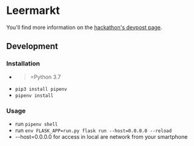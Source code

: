 # Leermarkt

You'll find more information on the [hackathon's devpost page](https://devpost.com/software/supermarket-check).

## Development


### Installation

- >=Python 3.7
- `pip3 install pipenv`
- `pipenv install`

### Usage

- run `pipenv shell`
- run `env FLASK_APP=run.py flask run --host=0.0.0.0 --reload`
- --host=0.0.0.0 for access in local are network from your smartphone
